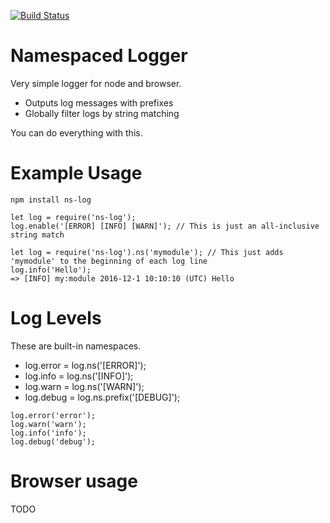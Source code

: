 [![Build Status](https://travis-ci.org/em/ns-log.svg?branch=master)](https://travis-ci.org/em/ns-log)

# Namespaced Logger

Very simple logger for node and browser.

- Outputs log messages with prefixes
- Globally filter logs by string matching

You can do everything with this.

# Example Usage
```
npm install ns-log
```

```
let log = require('ns-log');
log.enable('[ERROR] [INFO] [WARN]'); // This is just an all-inclusive string match
```

```
let log = require('ns-log').ns('mymodule'); // This just adds 'mymodule' to the beginning of each log line
log.info('Hello');
=> [INFO] my:module 2016-12-1 10:10:10 (UTC) Hello
```

# Log Levels
These are built-in namespaces.

- log.error = log.ns('[ERROR]');
- log.info = log.ns('[INFO]');
- log.warn = log.ns('[WARN]');
- log.debug = log.ns.prefix('[DEBUG]');

```
log.error('error');
log.warn('warn');
log.info('info');
log.debug('debug');
```

# Browser usage 
TODO
